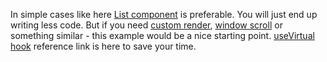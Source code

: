 In simple cases like here [List component](https://af-utils.com/virtual/examples/react/list/simple) is preferable. You will just end up writing less code.
But if you need [custom render](https://af-utils.com/virtual/examples/react/hook/custom-render),
[window scroll](https://af-utils.com/virtual/examples/react/hook/window-scroll) or something similar - this example would be a nice starting
point. [useVirtual hook](https://af-utils.com/virtual/reference/virtual-react.use-virtual) reference link is here to save your time.

